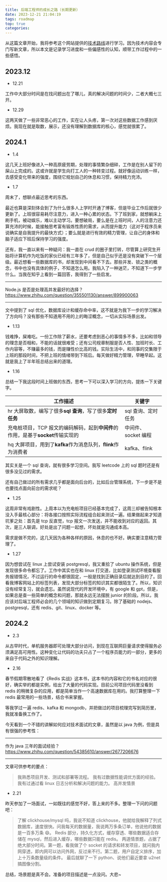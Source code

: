 ```yaml
---
title: 后端工程师的成长之路（长期更新）
date: 2023-12-21 21:04:19
tags: roadmap
top: true
categories:
---
```


从这篇文章开始，我将参考这个网站提供的[技术路线](https://roadmap.sh/backend)进行学习。因为技术内容会专门写新文章，所以本文是记录学习进度和一些偏感性的认知，顺带工作过程中的一些感悟。

## 2023.12

- 12.21

工作中大部分时间是在找问题出在了哪儿，真的解决问题的时间少，二者大概七三开。

- 12.29

这两天做了一些非常恶心的工作，实在让人头疼，第一次对这些数据工作感到厌烦。我现在就是取数，展示，还没有理解到数据库的核心，感觉就很累了。

## 2024.1

- 1.4

这几天上班好像进入一种高原疲劳期，处理的事情繁杂细碎，工作是在别人留下的屎山上完成的。这或许就是学生向打工人的一种转变过程。就好像运动训练一样，去感受变化带来的强度，围绕它规划自己的休息和习惯，保持精力充沛。

- 1.7

周末了，想聊点最近思考的东西。

最近也算是深刻体会到了为什么很多人上学时开通了博客，但是毕业工作后就很少更新了。上班很容易耗尽注意力，进入一种心累的状态。下了班到家，就想躺床上刷手机，被动娱乐，难以主动学习。要想破局，要么是在上班时间，人的注意力还算充沛的时候，能接触思考富有锻炼性质的需求，从而提升能力（这对于程序员来说确实是自我提升的最快方式）；要么就是进行有效的精力管理，让自己的身体和脑子适应下班后保持学习的强度。

还有，我一直以来有一种疑问：我一直在 crud 的圈子里打转，尽管算上研究生开始将计算机作为吃饭的家伙已经有三年多了，但是自己似乎还是没有突破下一个层级。最近想看一些数据库的书，却发现到中间看不下去。那些并发、锁之类的概念，书中也没有具体的例子，不知道怎么用。我陷入了一种迷茫，不知道下一步学什么。当我在知乎上看到一篇回答，我得到了一些启发。

---

Node.js 是否是处理高并发最好的选择？
https://www.zhihu.com/question/355501130/answer/899900063

---

文中提到了 sql 优化，数据库设计和缓存命中率，这不就是为我下一步的学习解决了方向吗？没有那些不知道用不用的上的晦涩概念，一切从实际场景出发。

- 1.13

钱难挣，屎难吃。一份工作除了薪水，还要考虑到恶心的事情多不多，比如和领导的理念是否相和，不能的话就很难受；还有公司规章制服是否人性、加班时长、工作内容等，不赚最多的钱，而是赚性价比高的钱。实际生活中，和同事的交集限于上班的那段时间，不把上班的情绪带到下班后。每天做好精力管理，早睡早起。这就是我上了半年班总结出来的道理。

- 1.16

总结一下我这段时间上班做的东西，思考一下可以深入学习的方向，提炼一下关键字。

| 工作描述                                                                         | 关键字              |
| -------------------------------------------------------------------------------- | ------------------- |
| hr 大屏取数，编写了很多**sql 查询**，写了很多**定时任务**                        | sql 查询、定时任务  |
| 充电桩项目，TCP 报文的编码解码，起到**中间件**的作用，是基于**socket**传输实现的 | 中间件、socket 编程 |
| hq 大屏项目，用到了**kafka**作为消息队列，**flink**作为消费者                    | kafka、flink        |

其实关是一个 sql 查询，就有很多学习空间。我写 leetcode 上的 sql 题时还是有很多没见过的需求。

还有自己做过的所有需求几乎都是面向后台的，比如后台管理系统，下一步是不是也要找点面向前台的需求呢？

- 1.25

这周非常有戏剧性。上周本以为充电桩项目已经基本完成了，这周三却被告知根本没入手最核心部分：将各接口按照实际流程组合起来测试一遍。结果做起来才知道坑爹之处：首先是 tcp 反直觉，tcp 报文一次发送，并不能收到对应的返回。其次，是三人联调，好处是出了问题一起想，坏处就是沟通成本高。

需求是做不完的，这几天因为各种各样的原因，休息的也不好。确实要注意精力管理了。

- 1.27

因为想尝试在 linux 上尝试安装 postgresql，我又重拾了 ubuntu 操作系统，但是发现很多命令都忘了。工作中其实也在和 linux 打交道，比如登录测试环境查看服务报错情况，不过运行的命令都很固定，一般是找到正确目录后就达到目的了。回看我博客网站上的标签列表，发现大部分标签的知识其实都很陌生了。所以，知识没有经常复习，就会遗忘。虽然说现代的开发环境中，有 google 和 gpt，但是，如果总是查一些简单的概念和问题，那就永远无法摆脱 junior 的阶段。所以，我应该对后端工程师必会的几个领域的知识做到定期复习。除了基础的 nodejs、postgresql，还有 redis、git、linux、docker 等。

## 2024.2

- 2.3

从古早时代，单机服务器即可处理大部分访问，到现在互联网巨量请求使得服务必须满足高可用性。这种变化让代码的功夫只占了一个程序员能力的一部分，更多的来自于代码之外的知识理解。

- 2.16

春节假期零散地看了《Redis 实战》这本书，这本书的内容和它的书名对应的很好，确实举的都是实例，给出了大量的代码实现。目前公司项目代码里没看到 redis 的稍微复杂的应用，都是简单当作一个高速数据库在用的。我打算整理一下 redis 最常用的一些场景，结合书来掌握。

等我学过一遍 redis、kafka 和 mongodb，并把做过的项目梳理完写到简历里，我就准备换工作了。

今天看到一个不错的讲解如何应对技术面试的文章，虽然是以 java 为例，但是具有很强的参考性：

---

作为 java 三年的面试经验？
https://www.zhihu.com/question/54385610/answer/2677206676

---

文章可供参考的要点：

> 我熟悉项目开发、测试和部署等流程。
> 我有过数据性能调优方面的经验。
> 我有过通过看 linux 日志分析和解决问题的能力。
> 高并发情景

- 2.21

昨天参加了一场面试，一如既往的感觉不好，答上来的不多。整理一下问的问题吧：

> 了解 clickhouse/mysql 吗，我说不知道 clickhouse，他就给我解释了列式数据库，速度很快。问我每天的数据量，我说两万多条订单，他说他的数据是一百多万条 😄。
> Redis 部分，持久化方式，缓存穿透、哪些数据适合存储在 mysql，然后进入缓存，哪些数据只能在 redis。
> 两道情景题，占据了绝大部分时间。第一题，看我做了个 socket 的请求和转发项目，就问我内网穿透，即内网可以访问外网，反过来不行。第二题，用户自定义排序，加上十万条数量级的条件。
> 最后就聊了一下 python、说他们最近要拿 u2net 搞图像分割。

总结，场景题是真不会。准备的项目描述是一点没问。大悲~
